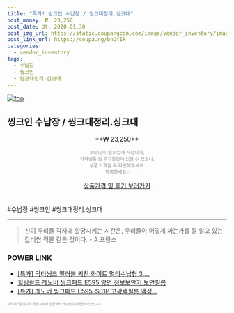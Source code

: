 ```yaml
--- 
title: "특가! 씽크인 수납장 / 씽크대정리.싱크대" 
post_money: ₩. 23,250 
post_date: dt. 2020.01.30 
post_img_url: https://static.coupangcdn.com/image/vendor_inventory/images/2019/03/05/13/1/54f4cab6-aee9-4364-8354-5f29a82888bb.jpg 
post_link_url: https://coupa.ng/bnGfIk 
categories: 
  - vendor_inventory 
tags: 
  - 수납장 
  - 씽크인 
  - 씽크대정리.싱크대 
--- 
```

[![foo](https://static.coupangcdn.com/image/vendor_inventory/images/2019/03/05/13/1/54f4cab6-aee9-4364-8354-5f29a82888bb.jpg)](https://coupa.ng/bnGfIk) 

## 씽크인 수납장 / 씽크대정리.싱크대 
<p style="text-align: center;">**₩ 23,250**</p> 
<p style="text-align: center;"><span style="color: #898c8f; font-family: Georgia,Times,serif; font-size: 0.75em;">2020년01월30일에 작성되어, <br>가격변동 및 추가할인이 있을 수 있으니,<br> 상품 가격을 꼭!확인해주세요.<br>행복하세요~</span> 
</p>	 
<div markdown="0" style="text-align: center;"><a href="https://coupa.ng/bnGfIk" class="btn btn--success">상품가격 및 후기 보러가기</a></div> 
<br><br> 
  #수납장 #씽크인 #씽크대정리.싱크대 
<hr> 

> 신이 우리들 각자에 할당시키는 시간은, 우리들이 어떻게 짜는가를 잘 알고 있는 값비싼 직물 같은 것이다. - A.프랑스 


### POWER LINK

* <a href="https://blog.naver.com/an0733/221786463963" target="_blank">[특가] 닥터씽크 릴러블 키친 화이트 멀티수납형 3....</a>
* <a href="https://blog.naver.com/santokki14/221787729255" target="_blank">힐링쉴드 레노버 씽크패드 E595 양면 정보보안기 보안필름</a>
* <a href="https://blog.naver.com/sakai111/221788142074" target="_blank">[특가] 레노버 씽크패드 E595-S01P 고광택필름 액정...</a>

<span style="color: #898c8f; font-family: Georgia,Times,serif; font-size: 0.55em;">파트너스활동으로 작성자에게 일정액의 커미션이 제공될수 있습니다.</span> 
